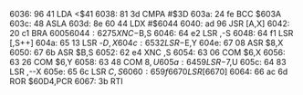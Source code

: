 6036: 96 41        LDA    <$41
6038: 81 3d        CMPA   #$3D
603a: 24 fe        BCC    $603A
603c: 48           ASLA
603d: 8e 60 44     LDX    #$6044
6040: ad 96        JSR    [A,X]
6042: 20 c1        BRA    $6005
6044: 62 75        XNC    -$B,S
6046: 64 e2        LSR    ,-S
6048: 64 f1        LSR    [,S++]
604a: 65 13        LSR    -$D,X
604c: 65 32        LSR    -$E,Y
604e: 67 08        ASR    $8,X
6050: 67 6b        ASR    $B,S
6052: 62 e4        XNC    ,S
6054: 63 06        COM    $6,X
6056: 63 26        COM    $6,Y
6058: 63 48        COM    $8,U
605a: 64 59        LSR    -$7,U
605c: 64 83        LSR    ,--X
605e: 65 6c        LSR    $C,S
6060: 65 9f 66 70  LSR    [$6670]
6064: 66 ac 6d     ROR    $60D4,PCR
6067: 3b           RTI
